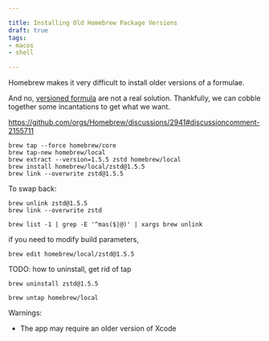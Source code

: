 ```yaml
---

title: Installing Old Homebrew Package Versions
draft: true
tags:
- macos
- shell

---
```


Homebrew makes it very difficult to install older versions of a formulae.

And no, [versioned formula](https://docs.brew.sh/Versions) are not a real solution. Thankfully, we can cobble together some incantations to get what we want.

https://github.com/orgs/Homebrew/discussions/2941#discussioncomment-2155711

```shell
brew tap --force homebrew/core
brew tap-new homebrew/local
brew extract --version=1.5.5 zstd homebrew/local
brew install homebrew/local/zstd@1.5.5
brew link --overwrite zstd@1.5.5
```

To swap back:

```shell
brew unlink zstd@1.5.5
brew link --overwrite zstd
```

```shell
brew list -1 | grep -E '^mas($|@)' | xargs brew unlink
```

if you need to modify build parameters,

```shell
brew edit homebrew/local/zstd@1.5.5
```

TODO: how to uninstall, get rid of tap

```shell
brew uninstall zstd@1.5.5
```

```shell
brew untap homebrew/local
```

Warnings:

- The app may require an older version of Xcode
<!--stackedit_data:
eyJoaXN0b3J5IjpbLTEwODcyMzQzMjAsLTE1NzYwMDU3NDMsLT
IxMjQyMTkzNjMsMTkwMDQ5Mjg2LC05MjE2NDYxNDIsLTE2ODA1
MDg0NzcsLTIwNDY4NzgwNjgsMTgwMjU1MDY2LDk5NjU3MDI3NC
wxNjgxNzM3ODAyXX0=
-->